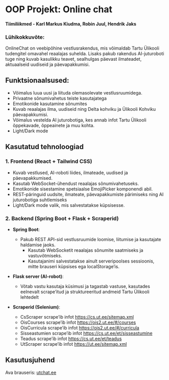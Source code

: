 # OOP Projekt: Online chat
#### Tiimiliikmed - Karl Markus Kiudma, Robin Juul, Hendrik Jaks

### Lühikokkuvõte:
OnlineChat on veebipõhine vestlusrakendus, mis võimaldab Tartu Ülikooli tudengitel omavahel reaalajas suhelda. Lisaks pakub rakendus AI-juturoboti tuge ning kuvab kasulikku teavet, sealhulgas päevast ilmateadet, aktuaalseid uudiseid ja päevapakkumisi.


## Funktsionaalsused:
* Võimalus luua uusi ja liituda olemasolevate vestlusruumidega.
* Privaatne sõnumivahetus teiste kasutajatega
* Emotikonide kasutamine sõnumites
* Kuvab reaalajas ilma, uudiseid ning Delta kohviku ja Ülikooli Kohviku päevapakkumisi.
* Võimalus vestelda AI juturobotiga, kes annab infot Tartu Ülikooli õppekavade, õppeainete ja muu kohta.
* Light/Dark mode

## Kasutatud tehnoloogiad


### 1. **Frontend (React + Tailwind CSS)**

- Kuvab vestlused, AI-roboti liides, ilmateade, uudised ja päevapakkumised.
- Kasutab WebSocket-ühendust reaalajas sõnumivahetuseks.
- Emotikonide sisestamine spetsiaalse EmojiPicker komponendi abil.
- REST-päringuid uudsite, ilmateate, päevapakkumiste pärimiseks ning AI juturobotiga suhtlemiseks
- Light/Dark mode valik, mis salvestatakse küpsisesse.

### 2. **Backend (Spring Boot + Flask + Scraperid)**

- **Spring Boot**:
  - Pakub REST API-sid vestlusruumide loomise, liitumise ja kasutajate haldamise jaoks.
	- Kasutab WebSocketit reaalajas sõnumite saatmiseks ja vastuvõtmiseks.
	- Kasutajanimi salvestatakse ainult serveripoolses sessioonis, mitte brauseri küpsises ega localStorage’is.


- **Flask server (AI-robot)**:
  - Võtab vastu kasutaja küsimusi ja tagastab vastuse, kasutades eelnevalt scrape’itud ja struktureeritud andmeid Tartu Ülikooli lehtedelt

- **Scraperid (Selenium)**:
  - CsScraper scrape’ib infot https://cs.ut.ee/sitemap.xml
  - OisCourses scrape’ib infot https://ois2.ut.ee/#/courses
  - OisCurricula scrape’ib infot https://ois2.ut.ee/#/curricula
  - Sisseastumien scrape’ib infot https://cs.ut.ee/et/sisseastumine
  - Teadus scrape’ib infot https://cs.ut.ee/et/teadus
  - UtScraper scrape’ib infot https://ut.ee/sitemap.xml


## Kasutusjuhend
Ava brauseris: [utchat.ee](https://utchat.ee)



